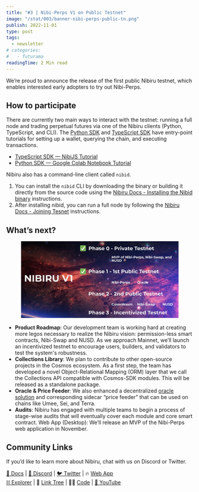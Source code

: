 ```yaml
---
title: "#3 | Nibi-Perps V1 on Public Testnet"
image: "/stat/003/banner-nibi-perps-public-tn.png"
publish: 2022-11-01
type: post
tags:
  - newsletter
# categories:
#   - futurama
readingTime: 2 Min read
---
```


We’re proud to announce the release of the first public Nibiru testnet, which enables interested early adopters to try out Nibi-Perps.

<!-- more -->

## How to participate

There are currently two main ways to interact with the testnet: running a full node and trading perpetual futures via one of the Nibiru clients (Python, TypeScript, and CLI). The [Python SDK](https://github.com/NibiruChain/py-sdk) and [TypeScript SDK](https://github.com/NibiruChain/ts-sdk) have entry-point tutorials for setting up a wallet, querying the chain, and executing transactions.

- [TypeScript SDK — NibiJS Tutorial](./002-nibijs)
- [Python SDK — Google Colab Notebook Tutorial](https://colab.research.google.com/github/NibiruChain/py-sdk/blob/master/examples/collab_notebook.ipynb)

Nibiru also has a command-line client called `nibid`.

1. You can install the `nibid` CLI by downloading the binary or building it directly from the source code using the [Nibiru Docs - Installing the Nibid binary](https://docs.nibiru.fi/dev/cli/nibid-binary) instructions.
2. After installing nibid, you can run a full node by following the [Nibiru Docs - Joining Tesnet](https://docs.nibiru.fi/run-nodes/testnet) instructions.

## What’s next?

<figure>
<img src="../stat/003/nibi-roadmap.png" alt="Nibiru Chain roadmap testnet 2">
</figure>

- **Product Roadmap**: Our development team is working hard at creating more legos necessary to realize the Nibiru vision: permission-less smart contracts, Nibi-Swap and NUSD. As we approach Mainnet, we’ll launch an incentivized testnet to encourage users, builders, and validators to test the system's robustness.
- **Collections Library**: We plan to contribute to other open-source projects in the Cosmos ecosystem. As a first step, the team has developed a novel Object-Relational Mapping (ORM) layer that we call the Collections API compatible with Cosmos-SDK modules. This will be released as a standalone package.
- **Oracle & Price Feeder**: We also enhanced a decentralized [oracle solution](https://github.com/NibiruChain/nibiru/tree/master/x/oracle) and corresponding sidecar “price feeder” that can be used on chains like Umee, Sei, and Terra.
- **Audits**: Nibiru has engaged with multiple teams to begin a process of stage-wise audits that will eventually cover each module and core smart contract.
Web App (Desktop): We’ll release an MVP of the Nibi-Perps web application in November.

## Community Links

If you’d like to learn more about Nibiru, chat with us on Discord or Twitter.

[🔮 Docs](https://docs.nibiru.fi) | [👾 Discord](https://discord.gg/HFvbn7Wtud) | [🐦 Twitter](https://twitter.com/NibiruChain) | 🔥 [Web App](https://app.nibiru.fi)  
[⛓️ ️Explorer](https://explorer.testnet.nibiru.fi) | 🌴 [Link Tree](https://linktr.ee/nibiruchain) | 👨‍💻 [Code](https://github.com/NibiruChain) | [🎥 YouTube](https://www.youtube.com/@nibiruchain)

